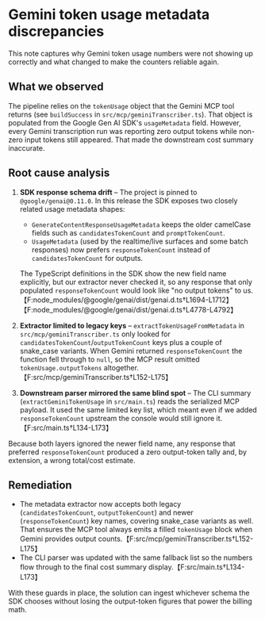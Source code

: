 # Gemini token usage metadata discrepancies

This note captures why Gemini token usage numbers were not showing up correctly and what changed to make the counters reliable again.

## What we observed

The pipeline relies on the `tokenUsage` object that the Gemini MCP tool returns (see `buildSuccess` in `src/mcp/geminiTranscriber.ts`). That object is populated from the Google Gen AI SDK's `usageMetadata` field. However, every Gemini transcription run was reporting zero output tokens while non-zero input tokens still appeared. That made the downstream cost summary inaccurate.

## Root cause analysis

1. **SDK response schema drift** – The project is pinned to `@google/genai@0.11.0`. In this release the SDK exposes two closely related usage metadata shapes:
   * `GenerateContentResponseUsageMetadata` keeps the older camelCase fields such as `candidatesTokenCount` and `promptTokenCount`.
   * `UsageMetadata` (used by the realtime/live surfaces and some batch responses) now prefers `responseTokenCount` instead of `candidatesTokenCount` for outputs.

   The TypeScript definitions in the SDK show the new field name explicitly, but our extractor never checked it, so any response that only populated `responseTokenCount` would look like "no output tokens" to us.【F:node_modules/@google/genai/dist/genai.d.ts†L1694-L1712】【F:node_modules/@google/genai/dist/genai.d.ts†L4778-L4792】

2. **Extractor limited to legacy keys** – `extractTokenUsageFromMetadata` in `src/mcp/geminiTranscriber.ts` only looked for `candidatesTokenCount`/`outputTokenCount` keys plus a couple of snake_case variants. When Gemini returned `responseTokenCount` the function fell through to `null`, so the MCP result omitted `tokenUsage.outputTokens` altogether.【F:src/mcp/geminiTranscriber.ts†L152-L175】

3. **Downstream parser mirrored the same blind spot** – The CLI summary (`extractGeminiTokenUsage` in `src/main.ts`) reads the serialized MCP payload. It used the same limited key list, which meant even if we added `responseTokenCount` upstream the console would still ignore it.【F:src/main.ts†L134-L173】

Because both layers ignored the newer field name, any response that preferred `responseTokenCount` produced a zero output-token tally and, by extension, a wrong total/cost estimate.

## Remediation

* The metadata extractor now accepts both legacy (`candidatesTokenCount`, `outputTokenCount`) and newer (`responseTokenCount`) key names, covering snake_case variants as well. That ensures the MCP tool always emits a filled `tokenUsage` block when Gemini provides output counts.【F:src/mcp/geminiTranscriber.ts†L152-L175】
* The CLI parser was updated with the same fallback list so the numbers flow through to the final cost summary display.【F:src/main.ts†L134-L173】

With these guards in place, the solution can ingest whichever schema the SDK chooses without losing the output-token figures that power the billing math.
